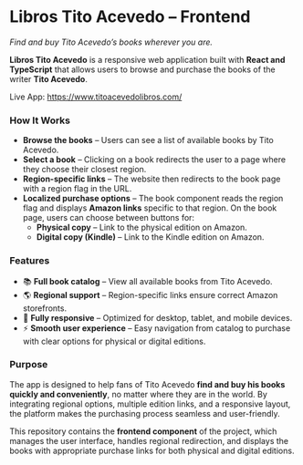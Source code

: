 # Libros Tito Acevedo – Frontend

_Find and buy Tito Acevedo’s books wherever you are._

**Libros Tito Acevedo** is a responsive web application built with **React and TypeScript** that allows users to browse and purchase the books of the writer **Tito Acevedo**.

Live App: https://www.titoacevedolibros.com/

### How It Works

- **Browse the books** – Users can see a list of available books by Tito Acevedo.
- **Select a book** – Clicking on a book redirects the user to a page where they choose their closest region.
- **Region-specific links** – The website then redirects to the book page with a region flag in the URL.
- **Localized purchase options** – The book component reads the region flag and displays **Amazon links** specific to that region. On the book page, users can choose between buttons for:
  - **Physical copy** – Link to the physical edition on Amazon.
  - **Digital copy (Kindle)** – Link to the Kindle edition on Amazon.

### Features

- 📚 **Full book catalog** – View all available books from Tito Acevedo.
- 🌎 **Regional support** – Region-specific links ensure correct Amazon storefronts.
- 📱 **Fully responsive** – Optimized for desktop, tablet, and mobile devices.
- ⚡ **Smooth user experience** – Easy navigation from catalog to purchase with clear options for physical or digital editions.

### Purpose

The app is designed to help fans of Tito Acevedo **find and buy his books quickly and conveniently**, no matter where they are in the world. By integrating regional options, multiple edition links, and a responsive layout, the platform makes the purchasing process seamless and user-friendly.

This repository contains the **frontend component** of the project, which manages the user interface, handles regional redirection, and displays the books with appropriate purchase links for both physical and digital editions.
